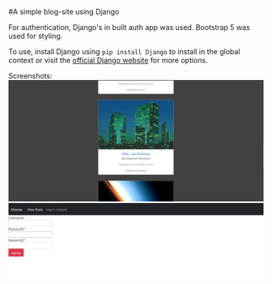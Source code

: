 #A simple blog-site using Django

For authentication, Django's in built auth app was used.
Bootstrap 5 was used for styling.

To use, install Django using `pip install Django` to install in the global context 
or visit the [official Django website](https://docs.djangoproject.com/en/4.0/topics/install/) for more options.

Screenshots:
![Screenshot 1](Screenshots/Screenshot1.jpg)
![Screenshot 2](Screenshots/Screenshot2.jpg)
